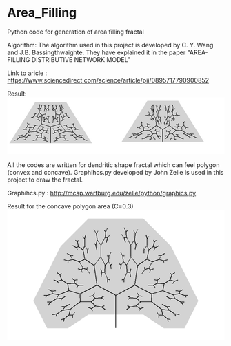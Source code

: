 # Area_Filling
Python code for generation of area filling fractal

Algorithm: 
The algorithm used in this project is developed by C. Y. Wang and J.B. Bassingthwaighte. They have explained it in the paper "AREA-FILLING DISTRIBUTIVE NETWORK MODEL"

Link to aricle : https://www.sciencedirect.com/science/article/pii/0895717790900852

Result:
![alt text](https://github.com/irushikesh/Area_Filling/blob/master/Area_fiiling_image_1.jpg)


All the codes are written for dendritic shape fractal which can feel polygon (convex and concave).
Graphihcs.py developed by John Zelle is used in this project to draw the fractal. 

Graphihcs.py : http://mcsp.wartburg.edu/zelle/python/graphics.py

Result for the concave polygon area (C=0.3)
![alt text](https://github.com/irushikesh/Area_Filling/blob/master/area_filling_2.png)
